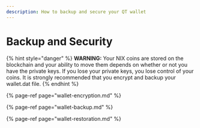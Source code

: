 ```yaml
---
description: How to backup and secure your QT wallet
---
```


# Backup and Security

{% hint style="danger" %}
**WARNING:** Your NIX coins are stored on the blockchain and your ability to move them depends on whether or not you have the private keys. If you lose your private keys, you lose control of your coins. It is strongly recommended that you encrypt and backup your wallet.dat file.
{% endhint %}

{% page-ref page="wallet-encryption.md" %}

{% page-ref page="wallet-backup.md" %}

{% page-ref page="wallet-restoration.md" %}

